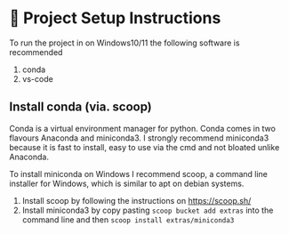# 🚀 Project Setup Instructions

To run the project in on Windows10/11 the following software is recommended
1. conda
2. vs-code

## Install conda (via. scoop) 
Conda is a virtual environment manager for python. Conda comes in two flavours Anaconda and miniconda3. I strongly recommend miniconda3 because it is fast to install, easy to use via the cmd and not bloated unlike Anaconda.

To install miniconda on Windows I recommend scoop, a command line installer for Windows, which is similar to apt on debian systems.
1. Install scoop by following the instructions on https://scoop.sh/
2. Install miniconda3 by copy pasting `scoop bucket add extras` into the command line and then `scoop install extras/miniconda3`
